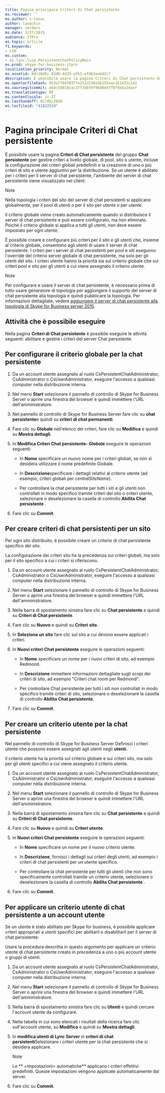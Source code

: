 ```yaml
---
title: Pagina principale Criteri di Chat persistente
ms.reviewer: ''
ms.author: v-lanac
author: lanachin
manager: serdars
ms.date: 3/27/2015
audience: ITPro
ms.topic: article
f1.keywords:
- CSH
ms.custom:
- ms.lync.lscp.PersistentChatPolicyMain
ms.prod: skype-for-business-itpro
localization_priority: Normal
ms.assetid: 0dc18d5c-82d6-4d39-afb1-efdb3ae6d2c7
description: È possibile usare la pagina Criteri di Chat persistente del gruppo Chat persistente per gestire criteri a livello globale, di pool, sito o utente, incluse la configurazione dei criteri globali predefiniti e la creazione di uno o più criteri di sito e utente aggiuntivi per la distribuzione. Se un utente è abilitato per i criteri per il server di chat persistente, l'ambiente del server di chat persistente viene visualizzato nel client.
ms.openlocfilehash: 053e7fb4f03f7e152a238a3b155eac161433c141
ms.sourcegitcommit: e64c50818cac37f3d6f0f96d0d4ff0f4bba24aef
ms.translationtype: MT
ms.contentlocale: it-IT
ms.lasthandoff: 02/06/2020
ms.locfileid: "41822519"
---
```

# <a name="persistent-chat-policy-main-page"></a>Pagina principale Criteri di Chat persistente
 
È possibile usare la pagina **Criteri di Chat persistente** del gruppo **Chat persistente** per gestire criteri a livello globale, di pool, sito o utente, incluse la configurazione dei criteri globali predefiniti e la creazione di uno o più criteri di sito e utente aggiuntivi per la distribuzione. Se un utente è abilitato per i criteri per il server di chat persistente, l'ambiente del server di chat persistente viene visualizzato nel client.
  
> [!NOTE]
> Nella topologia i criteri del sito del server di chat persistenti si applicano globalmente, per il pool di utenti o per il sito per utente o per utente. 
  
Il criterio globale viene creato automaticamente quando si distribuisce il server di chat persistente e può essere configurato, ma non eliminato. Poiché il criterio globale si applica a tutti gli utenti, non deve essere impostato per ogni utente.
  
È possibile creare e configurare più criteri per il sito e gli utenti che, insieme al criterio globale, consentono agli utenti di usare il server di chat persistente. I criteri per i server di chat persistenti per pool e siti eseguono l'override del criterio server globale di chat persistente, ma solo per gli utenti del sito. I criteri utente hanno la priorità sia sul criterio globale che sui criteri pool e sito per gli utenti a cui viene assegnato il criterio utente.
  
> [!NOTE]
> Per configurare e usare il server di chat persistente, è necessario prima di tutto usare generatore di topologia per aggiungere il supporto del server di chat persistente alla topologia e quindi pubblicare la topologia. Per informazioni dettagliate, vedere [aggiungere il server di chat persistente alla topologia di Skype for Business server 2015](../../deploy/deploy-persistent-chat-server/add-persistent-chat-server.md). 
  
## <a name="tasks-that-you-can-perform"></a>Attività che è possibile eseguire

Nella pagina **Criteri di Chat persistente** è possibile eseguire le attività seguenti: abilitare e gestire i criteri del server Chat persistente.
  
## <a name="to-configure-the-global-policy-for-persistent-chat"></a>Per configurare il criterio globale per la chat persistente

1. Da un account utente assegnato al ruolo CsPersistentChatAdministrator, CsAdministrator o CsUserAdministrator, eseguire l'accesso a qualsiasi computer nella distribuzione interna.
    
2. Nel menu **Start** selezionare il pannello di controllo di Skype for Business Server o aprire una finestra del browser e quindi immettere l'URL dell'amministratore.
    
3. Nel pannello di controllo di Skype for Business Server fare clic su **chat persistente**e quindi su **criteri di chat permanenti**.
    
4. Fare clic su **Globale** nell'elenco dei criteri, fare clic su **Modifica** e quindi su **Mostra dettagli**.
    
5. In **Modifica Criteri Chat persistente- Globale** eseguire le operazioni seguenti:
    
   - In **Nome** specificare un nuovo nome per i criteri globali, se non si desidera utilizzare il nome predefinito Globale.
    
   - In **Descrizione**specificare i dettagli relativi al criterio utente (ad esempio, criteri globali per _centralSiteName_).
    
   - Per controllare la chat persistente per tutti i siti e gli utenti non controllati in modo specifico tramite criteri del sito o criteri utente, selezionare o deselezionare la casella di controllo **Abilita Chat persistente** .
    
6. Fare clic su **Commit**.
    
## <a name="to-create-a-persistent-chat-policy-for-a-site"></a>Per creare criteri di chat persistenti per un sito

Per ogni sito distribuito, è possibile creare un criterio di chat persistente specifico del sito.
  
La configurazione dei criteri sito ha la precedenza sui criteri globali, ma solo per il sito specifico a cui i criteri si riferiscono.
  
1. Da un account utente assegnato al ruolo CsPersistentChatAdministrator, CsAdministrator o CsUserAdministrator, eseguire l'accesso a qualsiasi computer nella distribuzione interna.
    
2. Nel menu **Start** selezionare il pannello di controllo di Skype for Business Server o aprire una finestra del browser e quindi immettere l'URL dell'amministratore.
    
3. Nella barra di spostamento sinistra fare clic su **Chat persistente** e quindi su **Criteri di Chat persistente**.
    
4. Fare clic su **Nuovo** e quindi su **Criteri sito**.
    
5. In **Seleziona un sito** fare clic sul sito a cui devono essere applicati i criteri.
    
6. In **Nuovi criteri Chat persistente** eseguire le operazioni seguenti:
    
   - In **Nome** specificare un nome per i nuovi criteri di sito, ad esempio Redmond.
    
   - In **Descrizione** immettere informazioni dettagliate sugli scopi dei criteri di sito, ad esempio "Criteri chat room per Redmond".
    
   - Per controllare Chat persistente per tutti i siti non controllati in modo specifico tramite criteri di sito, selezionare o deselezionare la casella di controllo **Abilita Chat persistente**.
    
7. Fare clic su **Commit**.
    
## <a name="to-create-a-user-policy-for-persistent-chat"></a>Per creare un criterio utente per la chat persistente

Nel pannello di controllo di Skype for Business Server Definisci i criteri utente che possono essere assegnati agli utenti negli **utenti**.
  
Il criterio utente ha la priorità sul criterio globale e sui criteri sito, ma solo per gli utenti specifici a cui viene assegnato il criterio utente.
  
1. Da un account utente assegnato al ruolo CsPersistentChatAdministrator, CsAdministrator o CsUserAdministrator, eseguire l'accesso a qualsiasi computer nella distribuzione interna.
    
2. Nel menu **Start** selezionare il pannello di controllo di Skype for Business Server o aprire una finestra del browser e quindi immettere l'URL dell'amministratore.
    
3. Nella barra di spostamento sinistra fare clic su **Chat persistente** e quindi su **Criteri di Chat persistente**.
    
4. Fare clic su **Nuovo** e quindi su **Criteri utente**.
    
5. In **Nuovi criteri Chat persistente** eseguire le operazioni seguenti:
    
   - In **Nome** specificare un nome per il nuovo criterio utente.
    
   - In **Descrizione**, fornisci i dettagli sui criteri degli utenti, ad esempio i criteri di chat persistenti per un utente specifico.
    
   - Per controllare la chat persistente per tutti gli utenti che non sono specificamente controllati tramite un criterio utente, selezionare o deselezionare la casella di controllo **Abilita Chat persistente** .
    
6. Fare clic su **Commit**.
    
## <a name="to-apply-a-persistent-chat-user-policy-to-a-user-account"></a>Per applicare un criterio utente di chat persistente a un account utente

Se un utente è stato abilitato per Skype for business, è possibile applicare criteri appropriati a utenti specifici per abilitarli o disabilitarli per il server di chat persistente.
  
Usare la procedura descritta in questo argomento per applicare un criterio utente di chat persistente creato in precedenza a uno o più account utente o gruppi di utenti.
  
1. Da un account utente assegnato al ruolo CsPersistentChatAdministrator, CsAdministrator o CsUserAdministrator, eseguire l'accesso a qualsiasi computer nella distribuzione interna.
    
2. Nel menu **Start** selezionare il pannello di controllo di Skype for Business Server o aprire una finestra del browser e quindi immettere l'URL dell'amministratore.
    
3. Nella barra di spostamento sinistra fare clic su **Utenti** e quindi cercare l'account utente da configurare.
    
4. Nella tabella in cui sono elencati i risultati della ricerca fare clic sull'account utente, su **Modifica** e quindi su **Mostra dettagli**.
    
5. In **modifica utenti di Lync Server** in **criteri di chat persistenti**Selezionare i criteri utente per la chat persistente che si desidera applicare.
    
    > [!NOTE]
    > Le ** \<impostazioni\> automatiche** applicano i criteri effettivi predefiniti. Queste impostazioni vengono applicate automaticamente dal server.
  
6. Fare clic su **Commit**.
    

